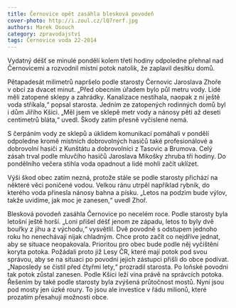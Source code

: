 ```yaml
---
title: Černovice opět zasáhla blesková povodeň
cover-photo: http://i.zoul.cz/lQ7rerf.jpg
authors: Marek Osouch
category: zpravodajství
tags: Černovice voda 22-2014 
---
```


Vydatný déšť se minulé pondělí kolem třetí hodiny odpoledne přehnal nad Černovicemi a rozvodnil místní potok natolik, že zaplavil desítku domů.

Pětapadesát milimetrů napršelo podle starosty Černovic Jaroslava Zhoře v obci za dvacet minut. „Před obecním úřadem bylo půl metru vody. Lidé měli zatopené sklepy a zahrádky. Kanalizace nestíhala, naopak z ní ještě voda stříkala,“ popsal starosta. Jedním ze zatopených rodinných domů byl i dům Jiřího Kšici. „Měl jsem ve sklepě metr vody a nánosy pěti až deseti centimetrů bláta,“ uvedl. Škody zatím přesně vyčíslené nemá. 

S čerpáním vody ze sklepů a úklidem komunikací pomáhali v pondělí odpoledne kromě místních dobrovolných hasičů také profesionálové a dobrovolní hasiči z Kunštátu a dobrovolníci z Tasovic a Brumova. Celý zásah trval podle mluvčího hasičů Jaroslava Mikošky zhruba tři hodiny. Do pondělního večera stihla voda opadnout a lidé mohli začít uklízet. 

Výši škod obec zatím nezná, protože stále se podle starosty přichází na některé věci poničené vodou. Velkou ránu utrpěl například rybník, do kterého voda přinesla nánosy bahna a písku. „Letos na podzim bude výlov, takže uvidíme, jak moc je zanesen,“ uvedl Zhoř. 

Blesková povodeň zasáhla Černovice po necelém roce. Podle starosty byla letošní ještě horší. „Loni přišel déšť jenom ze západu, letos to byly dvě bouřky z jihu a z východu,“ vysvětlil. Dvě povodně s odstupem jednoho roku ho nenechávají nijak chladným. Chce proto začít co nejdříve jednat, aby se situace neopakovala. Prioritou pro obec bude podle něj vyčištění koryta potoka. Požádali proto již Lesy ČR, které mají potok pod svou správou, aby se na situaci po povodni jejich zástupci přišli do obce podívat. „Naposledy se čistil před čtyřmi lety,“ prozradil starosta. Po loňské povodni tak potok zůstal zanesen. Podle Kšici leží vina právě na správcích potoka. Řešením by také podle starosty byla zvýšená průtočnost mostů. Nyní jsou pod mosty jen úzké roury. To jsou ale investice v řádu milionů, které prozatím přesahují možnosti obce. 
